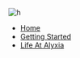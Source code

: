 <!-- docs/_sidebar.md -->

![h](https://dev-to-uploads.s3.amazonaws.com/uploads/articles/po64ujb9m1kg27cbwrq0.jpeg)
* [Home](/)
* [Getting Started](getting-started.md)
* [Life At Alyxia](life-at-alyxia.md)
